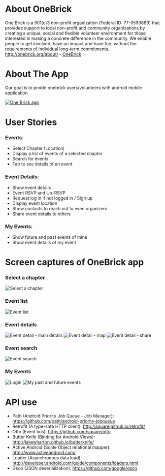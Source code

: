 About OneBrick
===============
One Brick is a 501(c)3 non-profit organization (Federal ID: 77-0593889) that provides support to local non-profit and community organizations by creating a unique, social and flexible volunteer environment for those interested in making a concrete difference in the community. We enable people to get involved, have an impact and have fun, without the requirements of individual long-term commitments.
http://onebrick.org/about/ - 
[OneBrick](http://onebrick.org/about/)

About The App
==================
Our goal is to prvide onebrick users/volunteers with android mobile application.


[1]: https://play.google.com/store/apps/details?id=org.onebrick.android&hl=en
[2]: https://raw.githubusercontent.com/OneBrick/onebrick-android/master/images/google-play-badge.png
[![One Brick app][2]][1]


User Stories
==============
### Events:
* Select Chapter (Location)
* Display a list of events of a selected chapter
* Search for events
* Tap to see details of an event 

### Event Details:
* Show event details
* Event RSVP and Un-RSVP
* Request log in if not logged in / Sign up
* Display event location
* Show contacts to reach out to even organizers
* Share event details to others

### My Events:
* Show future and past events of mine
* Show event details of my event

Screen captures of OneBrick app
===============
### Select a chapter
![Select a chapter](https://raw.githubusercontent.com/OneBrick/onebrick-android/master/images/1_select_chapter.png)

### Event list 
![Event list](https://raw.githubusercontent.com/OneBrick/onebrick-android/master/images/2_event_list.png)

### Event details 
![Event detail - main details](https://raw.githubusercontent.com/OneBrick/onebrick-android/master/images/3_event_details_1.png)
![Event detail - map](https://raw.githubusercontent.com/OneBrick/onebrick-android/master/images/3_event_details_2.png)
![Event detail - share](https://raw.githubusercontent.com/OneBrick/onebrick-android/master/images/3_event_details_3.png)

### Event search
![Event search](https://raw.githubusercontent.com/OneBrick/onebrick-android/master/images/4_event_search.png)

### My Events 
![Login](https://raw.githubusercontent.com/OneBrick/onebrick-android/master/images/6_login.png)
![My past and future events](https://raw.githubusercontent.com/OneBrick/onebrick-android/master/images/5_my_events.png)

API use
==============
* Path (Android Priority Job Queue - Job Manager): https://github.com/path/android-priority-jobqueue
* Retrofit (A type-safe HTTP client): http://square.github.io/retrofit/
* Otto (Event bus): https://github.com/square/otto
* Butter Knife (Binding for Android Views): http://jakewharton.github.io/butterknife/
* Active Android (Sqlite Object relational mapper): http://www.activeandroid.com/
* Loader (Asynchronous data load): http://developer.android.com/guide/components/loaders.html
* Gson (JSON deserialization): https://github.com/google/gson
